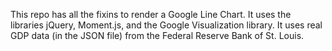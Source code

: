 This repo has all the fixins to render a Google Line Chart. It uses the libraries jQuery, Moment.js, and the Google Visualization library. It uses real GDP data (in the JSON file) from the Federal Reserve Bank of St. Louis.